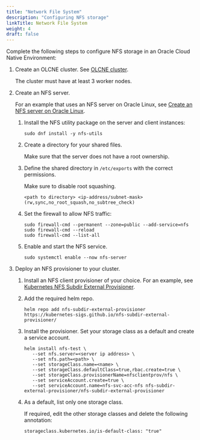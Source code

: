 ```yaml
---
title: "Network File System"
description: "Configuring NFS storage"
linkTitle: Network File System
weight: 4
draft: false
---
```


Complete the following steps to configure NFS storage in an Oracle Cloud Native Environment:

1. Create an OLCNE cluster. See [OLCNE cluster](https://docs.oracle.com/en/operating-systems/olcne/1.1/start/intro.html).

   The cluster must have at least 3 worker nodes.

2. Create an NFS server.

   For an example that uses an NFS server on Oracle Linux, see [Create an NFS server on Oracle Linux](https://docs.oracle.com/en/learn/create_nfs_linux/).
   1. Install the NFS utility package on the server and client instances:
      ```
      sudo dnf install -y nfs-utils

      ```

    2. Create a directory for your shared files.

       Make sure that the server does not have a root ownership.

    3. Define the shared directory in ```/etc/exports``` with the correct permissions.

        Make sure to disable root squashing.

        ```
        <path to directory> <ip-address/subnet-mask>(rw,sync,no_root_squash,no_subtree_check)
        ```

    4. Set the firewall to allow NFS traffic:

       ```
       sudo firewall-cmd --permanent --zone=public --add-service=nfs
       sudo firewall-cmd --reload
       sudo firewall-cmd --list-all
       ```

    5. Enable and start the NFS service.

       ```
       sudo systemctl enable --now nfs-server
       ```

3. Deploy an NFS provisioner to your cluster.

   1. Install an NFS client provisioner of your choice. For an example, see [Kubernetes NFS Subdir External Provisioner](https://github.com/kubernetes-sigs/nfs-subdir-external-provisioner).  

   2. Add the required helm repo.

      ```
      helm repo add nfs-subdir-external-provisioner https://kubernetes-sigs.github.io/nfs-subdir-external-provisioner/
      ```

   3. Install the provisioner. Set your storage class as a default and create a service account.

      ```
      helm install nfs-test \
         --set nfs.server=<server ip address> \
         --set nfs.path=<path> \
         --set storageClass.name=<name> \
         --set storageClass.defaultClass=true,rbac.create=true \
         --set storageClass.provisionerName=nfsclientprov/nfs \
         --set serviceAccount.create=true \
         --set serviceAccount.name=nfs-svc-acc-nfs nfs-subdir-external-provisioner/nfs-subdir-external-provisioner
      ```

    4. As a default, list only one storage class.

       If required, edit the other storage classes and delete the following annotation:

       ```
       storageclass.kubernetes.io/is-default-class: "true"
       ```     
